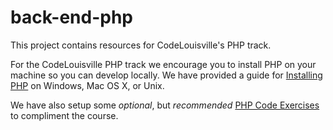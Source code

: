 # back-end-php
This project contains resources for CodeLouisville's PHP track.

For the CodeLouisville PHP track we encourage you to install PHP on your machine so you can develop locally. We have provided a guide for [Installing PHP](Install.md) on Windows, Mac OS X, or Unix.

We have also setup some *optional*, but *recommended* [PHP Code Exercises](exercises/README.md) to compliment the course.
